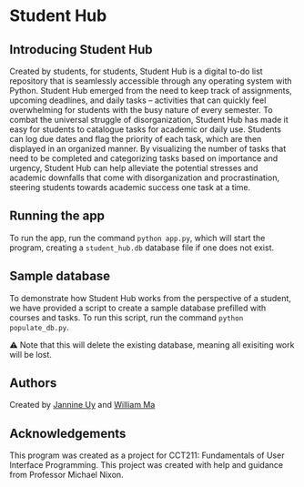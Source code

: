 # Student Hub

## Introducing Student Hub

Created by students, for students, Student Hub is a digital to-do list repository that is seamlessly accessible through any operating system with Python. Student Hub emerged from the need to keep track of assignments, upcoming deadlines, and daily tasks – activities that can quickly feel overwhelming for students with the busy nature of every semester. To combat the universal struggle of disorganization, Student Hub has made it easy for students to catalogue tasks for academic or daily use. Students can log due dates and flag the priority of each task, which are then displayed in an organized manner. By visualizing the number of tasks that need to be completed and categorizing tasks based on importance and urgency, Student Hub can help alleviate the potential stresses and academic downfalls that come with disorganization and procrastination, steering students towards academic success one task at a time.

## Running the app

To run the app, run the command `python app.py`, which will start the program, creating a `student_hub.db` database file if one does not exist.

## Sample database

To demonstrate how Student Hub works from the perspective of a student, we have provided a script to create a sample database prefilled with courses and tasks. To run this script, run the command `python populate_db.py`. 

⚠️ Note that this will delete the existing database, meaning all exisiting work will be lost. 

## Authors

Created by [Jannine Uy](https://github.com/meiilktea) and [William Ma](https://github.com/willmadev)

## Acknowledgements

This program was created as a project for CCT211: Fundamentals of User Interface Programming. This project was created with help and guidance from Professor Michael Nixon.
